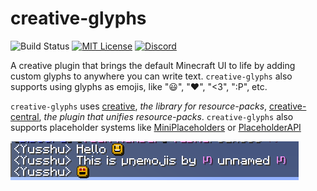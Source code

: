 # creative-glyphs
![Build Status](https://img.shields.io/github/actions/workflow/status/unnamed/emojis/build.yml?branch=main)
[![MIT License](https://img.shields.io/badge/license-MIT-blue)](license.txt)
[![Discord](https://img.shields.io/discord/683899335405994062)](https://discord.gg/xbba2fy)

A creative plugin that brings the default Minecraft UI to life by
adding custom glyphs to anywhere you can write text. `creative-glyphs`
also supports  using glyphs as emojis, like ":smiley:", ":heart:", "<3",
":P", etc.

`creative-glyphs` uses [creative](https://unnamed.team/docs/creative),
*the library for resource-packs*, [creative-central](https://unnamed.team/docs/creative-central),
*the plugin that unifies resource-packs*. `creative-glyphs` also supports
placeholder systems like [MiniPlaceholders](https://github.com/MiniPlaceholders/MiniPlaceholders)
or [PlaceholderAPI](https://github.com/PlaceholderAPI/PlaceholderAPI)

![Screenshot](./.github/screenshot.png)